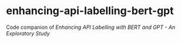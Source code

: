 # enhancing-api-labelling-bert-gpt
Code companion of _Enhancing API Labelling with BERT and GPT - An Exploratory Study_
